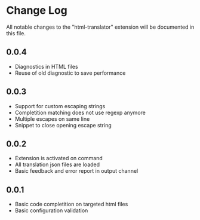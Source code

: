 # Change Log

All notable changes to the "html-translator" extension will be documented in this file.

<!-- Check [Keep a Changelog](http://keepachangelog.com/) for recommendations on how to structure this file. -->

## 0.0.4

* Diagnostics in HTML files
* Reuse of old diagnostic to save performance

## 0.0.3

* Support for custom escaping strings
* Completition matching does not use regexp anymore
* Multiple escapes on same line
* Snippet to close opening escape string

## 0.0.2

* Extension is activated on command
* All translation json files are loaded
* Basic feedback and error report in output channel

## 0.0.1

* Basic code completition on targeted html files
* Basic configuration validation